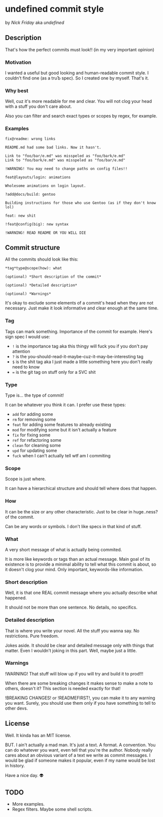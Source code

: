 # undefined commit style

by _Nick Friday_ aka _undefined_

## Description

That's how the perfect commits must look!! (in my very important opinion)

### Motivation

I wanted a useful but good looking and human-readable commit style.
I couldn't find one (as a truЪ spec). So I created one by myself. That's it.

### Why best

Well, cuz it's more readable for me and clear. You will not clog your head with
a stuff you don't care about.

Also you can filter and search exact types or scopes by regex, for example.

### Examples

```commit
fix@readme: wrong links

README.md had some bad links. Now it hasn't.

Link to "foo/bar/e.md" was misspeled as "foo/bark/e.md"
Link to "foo/bark/e.md" was misspeled as "foo/bar/e.md"

!WARNING! You may need to change paths on config files!!
```

```commit
feat@layouts/login: animations

Wholesome animations on login layout.
```

```commit
?add@docs/build: gentoo

Building instructions for those who use Gentoo (as if they don't know lol)
```

```commit
feat: new shit
```

```commit
!feat@config(big): new syntax

!WARNING! READ README OR YOU WILL DIE
```

## Commit structure

All the commits should look like this:

```commit
*tag*type@scope(how): what

(optional) *Short description of the commit*

(optional) *Detailed description*

(optional) *Warnings*
```

It's okay to exclude some elements of a commit's head when they are not necessary.
Just make it look informative and clear enough at the same time.

### Tag

Tags can mark something. Importance of the commit for example. Here's sign spec
I would use:

- `!` is the importance tag aka this thingy will fuck you if you don't pay attention
- `?` is the you-should-read-it-maybe-cuz-it-may-be-interesting tag
- `$` is the shit tag aka I just made a little something here you don't really need to know
- `=` is the git tag on stuff only for a SVC shit

### Type

Type is... the type of commit!

It can be whatever you think it can. I prefer use these types:

- `add` for adding some
- `rm` for removing some
- `feat` for adding some features to already existing
- `mod` for modifying some but it isn't actually a feature
- `fix` for fixing some
- `ref` for refactoring some
- `clean` for cleaning some
- `upd` for updating some
- `fuck` when I can't actually tell wtf am I commiting

### Scope

Scope is just where.

It can have a hierarchical structure and should tell where does that happen.

### How

It can be the size or any other characteristic. Just to be clear in huge..ness?
of the commit.

Can be any words or symbols. I don't like specs in that kind of stuff.

### What

A very short message of what is actually being commited.

It is more like keywords or tags than an actual message. Main goal of its existence
is to provide a minimal ability to tell what this commit is about, so it doesn't
clog your mind. Only important, keywords-like information.

### Short description

Well, it is that one REAL commit message where you actually describe what happened.

It should not be more than one sentence. No details, no specifics.

### Detailed description

That is where you write your novel. All the stuff you wanna say. No restrictions.
Pure freedom.

Jokes aside. It should be clear and detailed message only with things that matter.
Even I wouldn't joking in this part. Well, maybe just a little.

### Warnings

!WARNING! That stuff will blow up if you will try and build it to prod!!!

When there are some breaking changes it makes sense to make a note to others,
doesn't it? This section is needed exactly for that!

!BREAKING CHANGES! or !READMEFIRST!, you can make it to any warning you want.
Surely, you should use them only if you have something to tell to other devs.

## License

Well. It kinda has an MIT license.

BUT. I ain't actually a mad man. It's just a text. A format. A convention.
You can do whatever you want, even tell that you're the author. Nobody really
cares about an obvious variant of a text we write as commit messages.
I would be glad if someone makes it popular, even if my name would be lost in history.

Have a nice day. 👽

## TODO

- More examples.
- Regex filters. Maybe some shell scripts.
